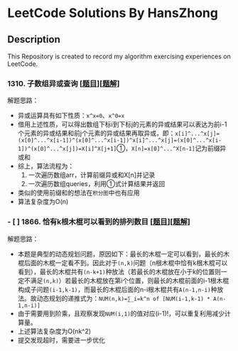 # LeetCode Solutions By HansZhong
## Description
This Repository is created to record my algorithm exercising experiences on LeetCode.
### 1310. 子数组异或查询 \[[题目](https://leetcode-cn.com/problems/xor-queries-of-a-subarray/)]\[[题解](./Solutions/1310.py)]
解题思路：
* 异或运算具有如下性质：`x^x=0`、`x^0=x`
* 借用上述性质，可以得出数组下标i到下标j的元素的异或结果可以表达为前i-1个元素的异或结果和前j个元素的异或结果再取异或，即：`x[i]^...^x[j]=(x[0]^...^x[i-1])^(x[0]^...^x[i-1])^x[i]^...^x[j]=(x[0]^...^x[i-1])^(x[0]^...^x[j])=X[i]^X[j+1]`①，`X[n]=x[0]^...^X[n-1]`记为前缀异或和
* 综上，算法流程为：
	1. 一次遍历数组arr，计算前缀异或和X[n]并记录
	2. 一次遍历数组queries，利用①式计算结果并返回
* 类似的使用前缀和的想法在`积分图`中也有应用
* 算法复杂度为O(n)

### - [ ] 1866. 恰有k根木棍可以看到的排列数目 \[[题目](https://leetcode-cn.com/problems/number-of-ways-to-rearrange-sticks-with-k-sticks-visible/)]\[[题解](https://github.com/HansZhong/LeetCode-Solutions/blob/main/Solutions/1866.py)]
解题思路：
* 本题是典型的动态规划问题，原因如下：最长的木棍一定可以看到，最长的木棍后面的木棍一定看不到。因此对于`(n,k)`问题（n根木棍中恰有k根木棍可以看到），最长的木棍共有`(n-k+1)`种放法（若最长的木棍放在小于k的位置则一定不满足`(n,k)`）若最长的木棍放在第i个位置，则最长的木棍前面的i-1根木棍构成子问题`(i-1,k-1)`，而最长的木棍后面的n-i根木棍共有`A(n-1,n-i)`种放法。故动态规划的递推式为：`NUM(n,k)=∑_i=k^n of [NUM(i-1,k-1) * A(n-1,n-i)]`
* 由于需要用到阶乘，且观察发现`NUM(i,1)`的值对应(i-1)!，可以重复利用减少计算量。
* 上述算法复杂度为O(nk^2)
* 提交发现超时，需要进一步优化
